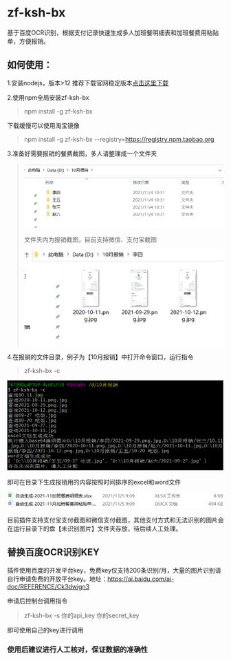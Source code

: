 # zf-ksh-bx

基于百度OCR识别，根据支付记录快速生成多人加班餐明细表和加班餐费用粘贴单，方便报销。

## 如何使用：

1.安装nodejs，版本>12 推荐下载官网稳定版本[点击这里下载](http://nodejs.cn/)

2.使用npm全局安装zf-ksh-bx
>npm install -g zf-ksh-bx

下载缓慢可以使用淘宝镜像

>npm install -g zf-ksh-bx --registry=https://registry.npm.taobao.org

3.准备好需要报销的餐费截图，多人请整理成一个文件夹
>![img.png](./doc/img_1.png)
> 
>文件夹内为报销截图，目前支持微信、支付宝截图
> 
> ![img.png](doc/img3.png)

4.在报销的文件目录，例子为【10月报销】中打开命令窗口，运行指令
>zf-ksh-bx -c

![img.png](doc/img4.png)

即可在目录下生成报销用的内容按照时间排序的excel和word文件

![img.png](doc/img5.png)

目前插件支持支付宝支付截图和微信支付截图，其他支付方式和无法识别的图片会在运行目录下的盘【未识别图片】文件夹存放，待后续人工处理。

## 替换百度OCR识别KEY

插件使用百度的开发平台key，免费key仅支持200条识别/月，大量的图片识别请自行申请免费的开放平台key。地址：https://ai.baidu.com/ai-doc/REFERENCE/Ck3dwjgn3

申请后控制台调用指令

>zf-ksh-bx -s 你的api_key 你的secret_key

即可使用自己的key进行调用

### 使用后建议进行人工核对，保证数据的准确性
